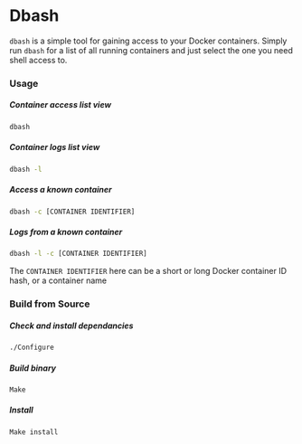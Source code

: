 # Dbash
`dbash` is a simple tool for gaining access to your Docker containers. Simply run `dbash` for a list of all running containers and just select the one you need shell access to.

### Usage
##### Container access list view
```sh
dbash
```
##### Container logs list view
```sh
dbash -l
```
##### Access a known container
```sh
dbash -c [CONTAINER IDENTIFIER]
```
##### Logs from a known container
```sh
dbash -l -c [CONTAINER IDENTIFIER]
```
The `CONTAINER IDENTIFIER` here can be a short or long Docker container ID hash, or a container name

### Build from Source
##### Check and install dependancies
```sh
./Configure
```
##### Build binary
```sh
Make
```
##### Install
```sh
Make install
```